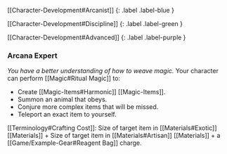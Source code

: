 
[[Character-Development#Arcanist]]
{: .label .label-blue }

[[Character-Development#Discipline]]
{: .label .label-green }

[[Character-Development#Advanced]]
{: .label .label-purple }
### Arcana Expert
*You have a better understanding of how to weave magic.*
Your character can perform [[Magic#Ritual Magic]] to:
- Create [[Magic-Items#Harmonic]] [[Magic-Items]].
- Summon an animal that obeys.
- Conjure more complex items that will be missed.
- Teleport an exact item to yourself.

[[Terminology#Crafting Cost]]: Size of target item in [[Materials#Exotic]] [[Materials]] + Size of target item in [[Materials#Artisan]] [[Materials]] + a [[Game/Example-Gear#Reagent Bag]] charge.
